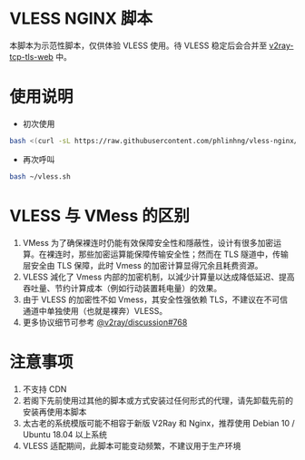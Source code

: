 # VLESS NGINX 脚本
本脚本为示范性脚本，仅供体验 VLESS 使用。待 VLESS 稳定后会合并至 [v2ray-tcp-tls-web](https://github.com/phlinhng/v2ray-tcp-tls-web) 中。

# 使用说明
+ 初次使用
```sh
bash <(curl -sL https://raw.githubusercontent.com/phlinhng/vless-nginx/master/start.sh) && bash ~/vless.sh
```
+ 再次呼叫
```sh
bash ~/vless.sh
```

# VLESS 与 VMess 的区别
1. VMess 为了确保裸连时仍能有效保障安全性和隱蔽性，设计有很多加密运算。在裸连时，那些加密运算能保障传输安全性；然而在 TLS 隧道中，传输层安全由 TLS 保障，此时 Vmess 的加密计算显得冗余且耗费资源。
2. VLESS 減化了 Vmess 内部的加密机制，以減少计算量以达成降低延迟、提高吞吐量、节约计算成本（例如行动装置耗电量）的效果。
3. 由于 VLESS 的加密性不如 Vmess，其安全性强依赖 TLS，不建议在不可信通道中单独使用（也就是裸奔）VLESS。
4. 更多协议细节可参考 [@v2ray/discussion#768](https://github.com/v2ray/discussion/issues/768)

# 注意事项
1. 不支持 CDN
2. 若阁下先前使用过其他的脚本或方式安装过任何形式的代理，请先卸载先前的安装再使用本脚本
3. 太古老的系统模版可能不相容于新版 V2Ray 和 Nginx，推荐使用 Debian 10 / Ubuntu 18.04 以上系统
4. VLESS 适配期间，此脚本可能变动频繁，不建议用于生产环境
